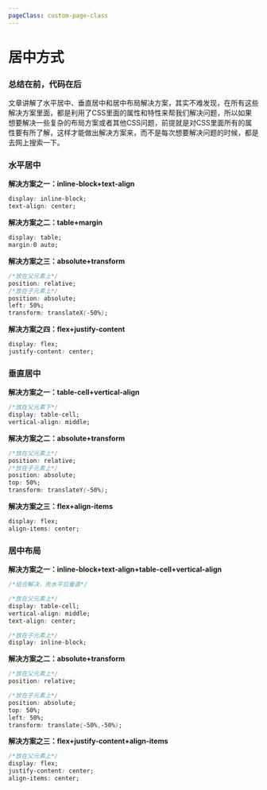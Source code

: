 ```yaml
---
pageClass: custom-page-class
---
```

# 居中方式


### 总结在前，代码在后

文章讲解了水平居中、垂直居中和居中布局解决方案，其实不难发现，在所有这些解决方案里面，都是利用了CSS里面的属性和特性来帮我们解决问题，所以如果想要解决一些复杂的布局方案或者其他CSS问题，前提就是对CSS里面所有的属性要有所了解，这样才能做出解决方案来，而不是每次想要解决问题的时候，都是去网上搜索一下。



###  水平居中

**解决方案之一：inline-block+text-align**

```css
display: inline-block;
text-align: center;
```

**解决方案之二：table+margin**

```css
display: table;
margin:0 auto;
```
**解决方案之三：absolute+transform**

```css
/*放在父元素上*/
position: relative;
/*放在子元素上*/
position: absolute;
left: 50%;
transform: translateX(-50%);
```

**解决方案之四：flex+justify-content**

```css
display: flex;
justify-content: center;
```


### 垂直居中

**解决方案之一：table-cell+vertical-align**

```css
/*放在父元素下*/
display: table-cell;
vertical-align: middle;
```

**解决方案之二：absolute+transform**

```css
/*放在父元素上*/
position: relative;
/*放在子元素上*/
position: absolute;
top: 50%;
transform: translateY(-50%);
```

**解决方案之三：flex+align-items**

```css
display: flex;
align-items: center;
```


### 居中布局


**解决方案之一：inline-block+text-align+table-cell+vertical-align**

```css
/*组合解决，先水平后垂直*/

/*放在父元素上*/
display: table-cell;
vertical-align: middle;
text-align: center;

/*放在子元素上*/
display: inline-block;
``` 

**解决方案之二：absolute+transform**

```css
/*放在父元素上*/
position: relative;

/*放在子元素上*/
position: absolute;
top: 50%;
left: 50%;
transform: translate(-50%,-50%);
``` 

**解决方案之三：flex+justify-content+align-items**

```css
/*放在父元素上*/
display: flex;
justify-content: center;
align-items: center;
``` 
<!-- more -->
